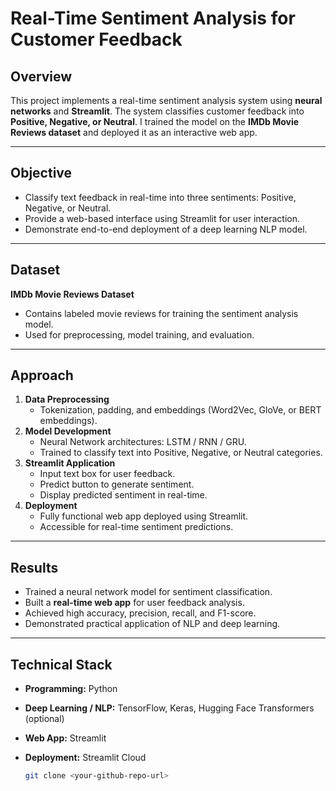# Real-Time Sentiment Analysis for Customer Feedback

## Overview
This project implements a real-time sentiment analysis system using **neural networks** and **Streamlit**. The system classifies customer feedback into **Positive, Negative, or Neutral**. I trained the model on the **IMDb Movie Reviews dataset** and deployed it as an interactive web app.

---

## Objective
- Classify text feedback in real-time into three sentiments: Positive, Negative, or Neutral.
- Provide a web-based interface using Streamlit for user interaction.
- Demonstrate end-to-end deployment of a deep learning NLP model.

---

## Dataset
**IMDb Movie Reviews Dataset**  
- Contains labeled movie reviews for training the sentiment analysis model.
- Used for preprocessing, model training, and evaluation.

---

## Approach
1. **Data Preprocessing**
   - Tokenization, padding, and embeddings (Word2Vec, GloVe, or BERT embeddings).  
2. **Model Development**
   - Neural Network architectures: LSTM / RNN / GRU.  
   - Trained to classify text into Positive, Negative, or Neutral categories.  
3. **Streamlit Application**
   - Input text box for user feedback.  
   - Predict button to generate sentiment.  
   - Display predicted sentiment in real-time.  
4. **Deployment**
   - Fully functional web app deployed using Streamlit.  
   - Accessible for real-time sentiment predictions.

---

## Results
- Trained a neural network model for sentiment classification.  
- Built a **real-time web app** for user feedback analysis.  
- Achieved high accuracy, precision, recall, and F1-score.  
- Demonstrated practical application of NLP and deep learning.

---

## Technical Stack
- **Programming:** Python  
- **Deep Learning / NLP:** TensorFlow, Keras, Hugging Face Transformers (optional)  
- **Web App:** Streamlit  
- **Deployment:** Streamlit Cloud  


   ```bash
   git clone <your-github-repo-url>
